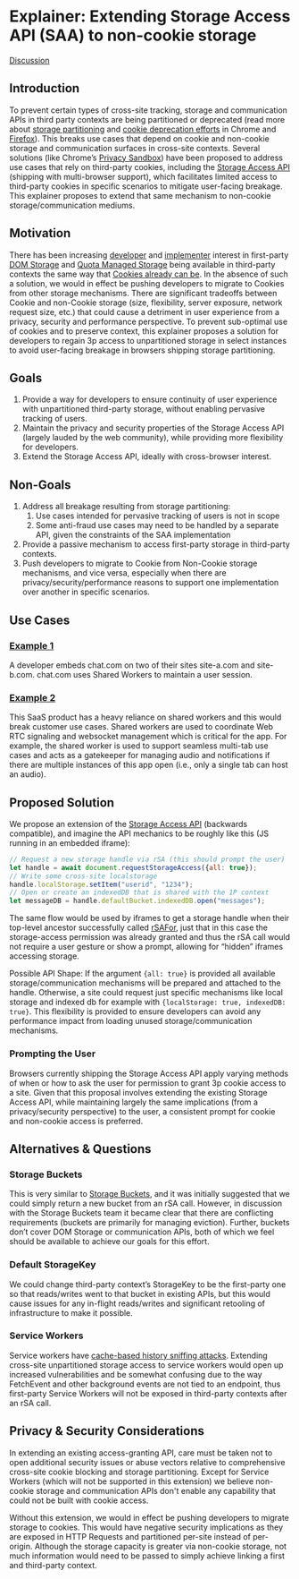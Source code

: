 # Explainer: Extending Storage Access API (SAA) to non-cookie storage

[Discussion](https://github.com/arichiv/saa-non-cookie-storage/issues)

## Introduction

To prevent certain types of cross-site tracking, storage and communication APIs in third party contexts are being partitioned or deprecated (read more about [storage partitioning](https://developer.chrome.com/en/docs/privacy-sandbox/storage-partitioning/) and [cookie deprecation efforts](https://developer.chrome.com/docs/privacy-sandbox/third-party-cookie-phase-out/) in Chrome and [Firefox](https://developer.mozilla.org/en-US/docs/Web/Privacy/State_Partitioning)). This breaks use cases that depend on cookie and non-cookie storage and communication surfaces in cross-site contexts. Several solutions (like Chrome’s [Privacy Sandbox](https://developer.chrome.com/docs/privacy-sandbox/overview/)) have been proposed to address use cases that rely on third-party cookies, including the [Storage Access API](https://github.com/privacycg/storage-access) (shipping with multi-browser support), which facilitates limited access to third-party cookies in specific scenarios to mitigate user-facing breakage. This explainer proposes to extend that same mechanism to non-cookie storage/communication mediums.

## Motivation

There has been increasing [developer](https://github.com/GoogleChromeLabs/privacy-sandbox-dev-support/issues/124) and [implementer](https://github.com/privacycg/storage-access/issues/102) interest in first-party [DOM Storage](https://developer.mozilla.org/en-US/docs/Web/API/Web_Storage_API) and [Quota Managed Storage](https://developer.mozilla.org/en-US/docs/Web/API/IndexedDB_API) being available in third-party contexts the same way that [Cookies already can be](https://github.com/privacycg/storage-access). In the absence of such a solution, we would in effect be pushing developers to migrate to Cookies from other storage mechanisms. There are significant tradeoffs between Cookie and non-Cookie storage (size, flexibility, server exposure, network request size, etc.) that could cause a detriment in user experience from a privacy, security and performance perspective. To prevent sub-optimal use of cookies and to preserve context, this explainer proposes a solution for developers to regain 3p access to unpartitioned storage in select instances to avoid user-facing breakage in browsers shipping storage partitioning.

## Goals

1. Provide a way for developers to ensure continuity of user experience with unpartitioned third-party storage, without enabling pervasive tracking of users.
2. Maintain the privacy and security properties of the Storage Access API (largely lauded by the web community), while providing more flexibility for developers. 
3. Extend the Storage Access API, ideally with cross-browser interest.

## Non-Goals

1. Address all breakage resulting from storage partitioning: 
    1. Use cases intended for pervasive tracking of users is not in scope
    2. Some anti-fraud use cases may need to be handled by a separate API, given the constraints of the SAA implementation
2. Provide a passive mechanism to access first-party storage in third-party contexts.
3. Push developers to migrate to  Cookie from Non-Cookie storage mechanisms, and vice versa, especially when there are privacy/security/performance reasons to support one implementation over another in specific scenarios.

## Use Cases

### [Example 1](https://github.com/GoogleChromeLabs/privacy-sandbox-dev-support/issues/124)

A developer embeds chat.com on two of their sites site-a.com and site-b.com. chat.com uses Shared Workers to maintain a user session.

### [Example 2](https://groups.google.com/a/chromium.org/g/blink-dev/c/24hK6DKJnqY/m/fybXzBdwCAAJ)

This SaaS product has a heavy reliance on shared workers and this would break customer use cases.  Shared workers are used to coordinate Web RTC signaling and websocket management which is critical for the app. For example, the shared worker is used to support seamless multi-tab use cases and acts as a gatekeeper for managing audio and notifications if there are multiple instances of this app open (i.e., only a single tab can host an audio).

## Proposed Solution

We propose an extension of the [Storage Access API](https://webkit.org/blog/8124/introducing-storage-access-api/) (backwards compatible), and imagine the API mechanics to be roughly like this (JS running in an embedded iframe):

```javascript
// Request a new storage handle via rSA (this should prompt the user)
let handle = await document.requestStorageAccess({all: true});
// Write some cross-site localstorage
handle.localStorage.setItem("userid", "1234");
// Open or create an indexedDB that is shared with the 1P context
let messageDB = handle.defaultBucket.indexedDB.open("messages");
```

The same flow would be used by iframes to get a storage handle when their top-level ancestor successfully called [rSAFor](https://github.com/privacycg/requestStorageAccessFor), just that in this case the storage-access permission was already granted and thus the rSA call would not require a user gesture or show a prompt, allowing for “hidden” iframes accessing storage.

Possible API Shape: If the argument `{all: true}` is provided all available storage/communication mechanisms will be prepared and attached to the handle. Otherwise, a site could request just specific mechanisms like local storage and indexed db for example with `{localStorage: true, indexedDB: true}`. This flexibility is provided to ensure developers can avoid any performance impact from loading unused storage/communication mechanisms.

### Prompting the User

Browsers currently shipping the Storage Access API apply varying methods of when or how to ask the user for permission to grant 3p cookie access to a site. Given that this proposal involves extending the existing Storage Access API, while maintaining largely the same implications (from a privacy/security perspective) to the user, a consistent prompt for cookie and non-cookie access is preferred.

## Alternatives & Questions

### Storage Buckets

This is very similar to [Storage Buckets](https://github.com/WICG/storage-buckets/blob/main/explainer.md), and it was initially suggested that we could simply return a new bucket from an rSA call. However, in discussion with the Storage Buckets team it became clear that there are conflicting requirements (buckets are primarily for managing eviction). Further, buckets don’t cover DOM Storage or communication APIs, both of which we feel should be available to achieve our goals for this effort.

### Default StorageKey

We could change third-party context’s StorageKey to be the first-party one so that reads/writes went to that bucket in existing APIs, but this would cause issues for any in-flight reads/writes and significant retooling of infrastructure to make it possible.

### Service Workers

Service workers have [cache-based history sniffing attacks](https://www.ndss-symposium.org/wp-content/uploads/ndss2021_1C-2_23104_paper.pdf). Extending cross-site unpartitioned storage access to service workers would open up increased vulnerabilities and be somewhat confusing due to the way FetchEvent and other background events are not tied to an endpoint, thus first-party Service Workers will not be exposed in third-party contexts after an rSA call.

## Privacy & Security Considerations

In extending an existing access-granting API, care must be taken not to open additional security issues or abuse vectors relative to comprehensive cross-site cookie blocking and storage partitioning. Except for Service Workers (which will not be supported in this extension) we believe non-cookie storage and communication APIs don't enable any capability that could not be built with cookie access.

Without this extension, we would in effect be pushing developers to migrate storage to cookies. This would have negative security implications as they are exposed in HTTP Requests and partitioned per-site instead of per-origin. Although the storage capacity is greater via non-cookie storage, not much information would need to be passed to simply achieve linking a first and third-party context.
